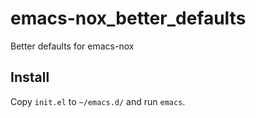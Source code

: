 # emacs-nox_better_defaults
Better defaults for emacs-nox

## Install
Copy `init.el` to `~/emacs.d/` and run `emacs`.
